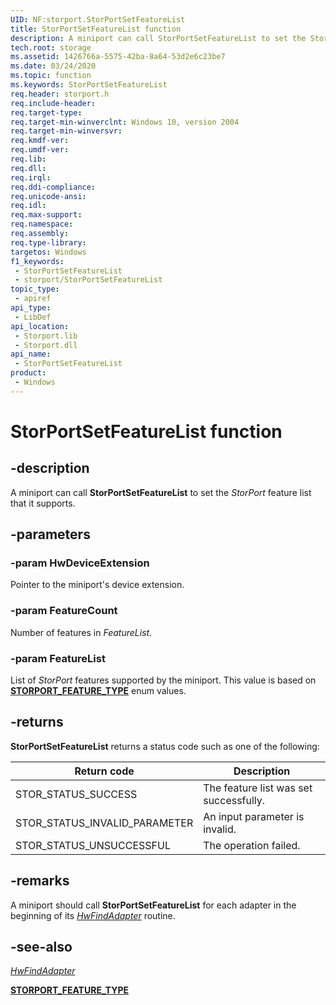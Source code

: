 ```yaml
---
UID: NF:storport.StorPortSetFeatureList
title: StorPortSetFeatureList function
description: A miniport can call StorPortSetFeatureList to set the Storport feature list that it supports.
tech.root: storage
ms.assetid: 1426766a-5575-42ba-8a64-53d2e6c23be7
ms.date: 03/24/2020
ms.topic: function
ms.keywords: StorPortSetFeatureList
req.header: storport.h
req.include-header: 
req.target-type: 
req.target-min-winverclnt: Windows 10, version 2004
req.target-min-winversvr: 
req.kmdf-ver: 
req.umdf-ver: 
req.lib: 
req.dll: 
req.irql: 
req.ddi-compliance: 
req.unicode-ansi: 
req.idl: 
req.max-support: 
req.namespace: 
req.assembly: 
req.type-library: 
targetos: Windows
f1_keywords:
 - StorPortSetFeatureList
 - storport/StorPortSetFeatureList
topic_type:
 - apiref
api_type:
 - LibDef
api_location:
 - Storport.lib
 - Storport.dll
api_name:
 - StorPortSetFeatureList
product:
 - Windows
---
```


# StorPortSetFeatureList function


## -description

A miniport can call **StorPortSetFeatureList** to set the *StorPort* feature list that it supports.

## -parameters

### -param HwDeviceExtension

Pointer to the miniport's device extension.

### -param FeatureCount

Number of features in *FeatureList*.

### -param FeatureList

List of *StorPort* features supported by the miniport. This value is based on [**STORPORT_FEATURE_TYPE**](ne-storport-storport_feature_type.md) enum values.

## -returns

**StorPortSetFeatureList** returns a status code such as one of the following:

| Return code | Description |
| ----------- | ----------- |
| STOR_STATUS_SUCCESS | The feature list was set successfully. |
| STOR_STATUS_INVALID_PARAMETER | An input parameter is invalid. |
| STOR_STATUS_UNSUCCESSFUL | The operation failed. |

## -remarks

A miniport should call **StorPortSetFeatureList** for each adapter in the beginning of its [*HwFindAdapter*](./nc-storport-hw_initialize.md) routine.

## -see-also

[*HwFindAdapter*](./nc-storport-hw_initialize.md)

[**STORPORT_FEATURE_TYPE**](ne-storport-storport_feature_type.md)